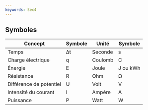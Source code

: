 ```yaml
---
keywords: Sec4
---
```


## Symboles

| Concept                 | Symbole | Unité   | Symbole  |
| ----------------------- | ------- | ------- | -------- |
| Temps                   | ∆t      | Seconde | s        |
| Charge électrique       | q       | Coulomb | C        |
| Énergie                 | E       | Joule   | J ou kWh |
| Résistance              | R       | Ohm     | Ω        |
| Différence de potentiel | U       | Volt    | V        |
| Intensité du courant    | I       | Ampère  | A        |
| Puissance               | P       | Watt    | W        |